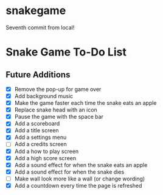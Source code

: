 # snakegame

Seventh commit from local!

# Snake Game To-Do List

## Future Additions
- [x] Remove the pop-up for game over
- [x] Add background music
- [x] Make the game faster each time the snake eats an apple
- [x] Replace snake head with an icon
- [x] Pause the game with the space bar
- [x] Add a scoreboard
- [x] Add a title screen
- [x] Add a settings menu
- [ ] Add a credits screen
- [x] Add a how to play screen
- [x] Add a high score screen
- [x] Add a sound effect for when the snake eats an apple
- [x] Add a sound effect for when the snake dies
- [ ] Make wall look more like a wall (or change wording)
- [x] Add a countdown every time the page is refreshed